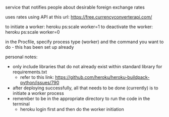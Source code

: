 service that notifies people about desirable foreign exchange rates

uses rates using API at this url: https://free.currencyconverterapi.com/

to initiate a worker: heroku ps:scale worker=1
to deactivate the worker: heroku ps:scale worker=0

in the Procfile, specify process type (worker) and the command you want to do
	- this has been set up already

personal notes:
- only include libraries that do not already exist within standard library for requirements.txt
	- refer to this link: https://github.com/heroku/heroku-buildpack-python/issues/790
- after deploying successfully, all that needs to be done (currently) is to initiate a worker process
- remember to be in the appropriate directory to run the code in the terminal
	- heroku login first and then do the worker initiation
